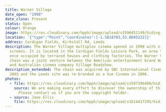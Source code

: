 ```yaml
---
title: Warner Village
date_open: "1998"
date_close: Present
status: Open
colour: Orange
image: https://res.cloudinary.com/hpph/image/upload/v1596451149/hidinginplainsight/vue_warnerbros.svg
location: '{"type":"Point","coordinates":[-1.5818703,53.8045222]}'
address: Cardigan Fields, Kirkstall Rd, Leeds
description: The Warner Village multiplex cinema opened in 1998 with nine
  screens. It is located in the Cardigan Fields Leisure Park, an area that was
  once occupied by terraced houses and clothing factories. The Warner Village
  chain was a joint venture between the American entertainment brand Warner Bros
  and Australian cinema company Village Roadshow.
description_extended: The chain was acquired by SBC International Cinemas in
  2003 and the Leeds site was re-branded as a Vue Cinema in 2006.
photos:
  - file: https://res.cloudinary.com/hpph/image/upload/v1597396400/hidinginplainsight/Warner_Villiage.jpg
    source: We are making every effort to discover the ownership of this photo.
      Please contact us if you are the copyright holder.
  - source: Jane Ellis
    file: https://res.cloudinary.com/hpph/image/upload/v1614417295/hidinginplainsight/img467_Warner_Village_J_Ellis.jpg
---
```

